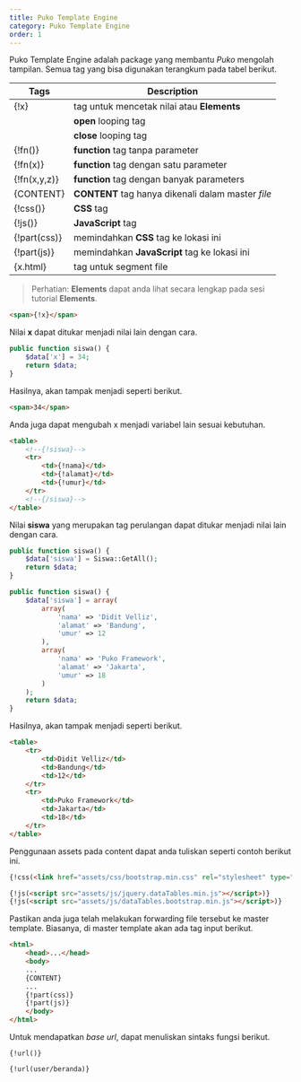 ```yaml
---
title: Puko Template Engine
category: Puko Template Engine
order: 1
---
```


Puko Template Engine adalah package yang membantu *Puko* mengolah tampilan. 
Semua tag yang bisa digunakan terangkum pada tabel berikut.

| Tags | Description |
| --- | --- |
| {!x} | tag untuk mencetak nilai atau **Elements** |
| <!--{!x}--> | **open** looping tag |
| <!--{/x}--> | **close** looping tag |
| {!fn()} | **function** tag tanpa parameter |
| {!fn(x)} | **function** tag dengan satu parameter |
| {!fn(x,y,z)} | **function** tag dengan banyak parameters |
| {CONTENT} | **CONTENT** tag hanya dikenali dalam master *file* |
| {!css(<link href="" rel="stylesheet" type="text/css" />)} | **CSS** tag |
| {!js(<script src="" type="text/javascript"></script>)} | **JavaScript** tag |
| {!part(css)} | memindahkan **CSS** tag ke lokasi ini |
| {!part(js)} | memindahkan **JavaScript** tag ke lokasi ini |
| {x.html} | tag untuk segment file |

> Perhatian: **Elements** dapat anda lihat secara lengkap pada sesi tutorial **Elements**.

```html
<span>{!x}</span>
```

Nilai **x** dapat ditukar menjadi nilai lain dengan cara.

```php
public function siswa() {
    $data['x'] = 34;
    return $data;
}
```

Hasilnya, akan tampak menjadi seperti berikut.

```html
<span>34</span>
```

Anda juga dapat mengubah x menjadi variabel lain sesuai kebutuhan.

```html
<table>
    <!--{!siswa}-->
    <tr>
        <td>{!nama}</td>
        <td>{!alamat}</td>
        <td>{!umur}</td>
    </tr>
    <!--{/siswa}-->
</table>
```

Nilai **siswa** yang merupakan tag perulangan dapat ditukar menjadi nilai lain dengan cara.

```php
public function siswa() {
    $data['siswa'] = Siswa::GetAll();
    return $data;
}
```

```php
public function siswa() {
    $data['siswa'] = array(
        array(
            'nama' => 'Didit Velliz',
            'alamat' => 'Bandung',
            'umur' => 12
        ),
        array(
            'nama' => 'Puko Framework',
            'alamat' => 'Jakarta',
            'umur' => 18
        )
    );
    return $data;
}
```

Hasilnya, akan tampak menjadi seperti berikut.

```html
<table>
    <tr>
        <td>Didit Velliz</td>
        <td>Bandung</td>
        <td>12</td>
    </tr>
    <tr>
        <td>Puko Framework</td>
        <td>Jakarta</td>
        <td>18</td>
    </tr>
</table>
```

Penggunaan assets pada content dapat anda tuliskan seperti contoh berikut ini.

```html
{!css(<link href="assets/css/bootstrap.min.css" rel="stylesheet" type="text/css"/>)}

{!js(<script src="assets/js/jquery.dataTables.min.js"></script>)}
{!js(<script src="assets/js/dataTables.bootstrap.min.js"></script>)}
```

Pastikan anda juga telah melakukan forwarding file tersebut ke master template.
Biasanya, di master template akan ada tag input berikut.

```html
<html>
    <head>...</head>
    <body>
    ...
    {CONTENT}
    ...
    {!part(css)}
    {!part(js)}
    </body>
</html>
```

Untuk mendapatkan *base url*, dapat menuliskan sintaks fungsi berikut.

```text
{!url()}
```

```text
{!url(user/beranda)}
```